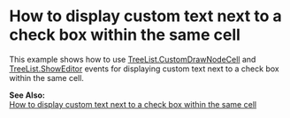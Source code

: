 # How to display custom text next to a check box within the same cell


<p>This example shows how to use <a href="http://documentation.devexpress.com/#WindowsForms/DevExpressXtraTreeListTreeList_CustomDrawNodeCelltopic">TreeList.CustomDrawNodeCell</a> and <a href="http://documentation.devexpress.com/#WindowsForms/DevExpressXtraTreeListTreeList_ShownEditortopic">TreeList.ShowEditor</a> events for displaying custom text next to a check box within the same cell.</p><p><strong>See Also:</strong><br />
<a href="https://www.devexpress.com/Support/Center/p/A2930">How to display custom text next to a check box within the same cell </a></p>

<br/>


